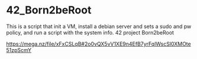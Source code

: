 # 42_Born2beRoot
This is a script that init a VM, install a debian server and sets a sudo and pw policy, and run a script with the system info. 42 project Born2beRoot

https://mega.nz/file/xFxCSLqB#2o0vQX5vV1XE9n4EfB7yrFqlWscSl0XMOte51zpScmY
